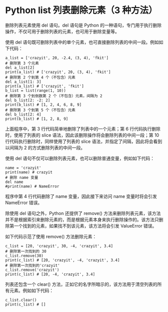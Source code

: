 # Python list 列表删除元素（3 种方法）

删除列表元素使用 del 语句。del 语句是 Python 的一种语句，专门用于执行删除操作，不仅可用于删除列表的元素，也可用于删除变量等。

使用 del 语句既可删除列表中的单个元素，也可直接删除列表的中间一段。例如如下代码：

```
a_list = ['crazyit', 20, -2.4, (3, 4), 'fkit']
# 删除第 3 个元素
del a_list[2]
print(a_list) # ['crazyit', 20, (3, 4), 'fkit']
# 删除第 2 个到第 4 个（不包含）元素
del a_list[1: 3]
print(a_list) # ['crazyit', 'fkit']
b_list = list(range(1, 10))
# 删除第 3 个到倒数第 2 个（不包含）元素，间隔为 2
del b_list[2: -2: 2]
print(b_list) # [1, 2, 4, 6, 8, 9]
# 删除第 3 个到第 5 个（不包含）元素
del b_list[2: 4]
print(b_list) # [1, 2, 8, 9]
```

上面程序中，第 3 行代码简单地删除了列表中的一个元素；第 6 行代码执行删除时，使用了列表的 slice 语法，因此该删除操作将会删除列表的中间一段；第 10 行代码执行删除时，同样使用了列表的 slice 语法，并指定了间隔，因此将会看到以间隔为 2 的方式删除列表的中间一段。

使用 del 语句不仅可以删除列表元素，也可以删除普通变量，例如如下代码：

```
name = 'crazyit'
print(name) # crazyit
# 删除 name 变量
del name
#print(name) # NameError
```

程序中第 4 行代码删除了 name 变量，因此接下来访问 name 变量时将会引发 NameError 错误。

除使用 del 语句之外，Python 还提供了 remove() 方法来删除列表元素，该方法并不是根据索引来删除元素的，而是根据元素本身来执行删除操作的。该方法只删除第一个找到的元素，如果找不到该元素，该方法将会引发 ValueError 错误。

如下代码示范了使用 remove() 方法删除元素：

```
c_list = [20, 'crazyit', 30, -4, 'crazyit', 3.4]
# 删除第一次找到的 30
c_list.remove(30)
print(c_list) # [20, 'crazyit', -4, 'crazyit', 3.4]
# 删除第一次找到的'crazyit'
c_list.remove('crazyit')
print(c_list) # [20, -4, 'crazyit', 3.4]
```

列表还包含一个 clear() 方法，正如它的名字所暗示的，该方法用于清空列表的所有元素。例如如下代码：

```
c_list.clear()
print(c_list) # []
```